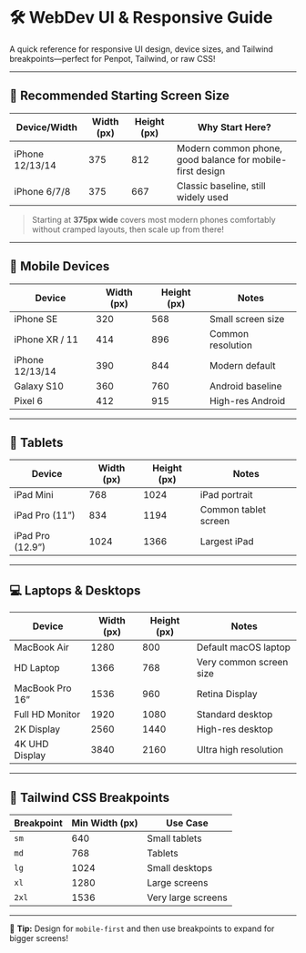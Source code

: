 # 🛠️ WebDev UI & Responsive Guide

A quick reference for responsive UI design, device sizes, and Tailwind breakpoints—perfect for Penpot, Tailwind, or raw CSS!

---

## 🚦 Recommended Starting Screen Size

| Device/Width    | Width (px) | Height (px) | Why Start Here?                                           |
| --------------- | ---------- | ----------- | --------------------------------------------------------- |
| iPhone 12/13/14 | 375        | 812         | Modern common phone, good balance for mobile-first design |
| iPhone 6/7/8    | 375        | 667         | Classic baseline, still widely used                       |

> Starting at **375px wide** covers most modern phones comfortably without cramped layouts, then scale up from there!

---

## 📱 Mobile Devices

| Device          | Width (px) | Height (px) | Notes             |
| --------------- | ---------- | ----------- | ----------------- |
| iPhone SE       | 320        | 568         | Small screen size |
| iPhone XR / 11  | 414        | 896         | Common resolution |
| iPhone 12/13/14 | 390        | 844         | Modern default    |
| Galaxy S10      | 360        | 760         | Android baseline  |
| Pixel 6         | 412        | 915         | High-res Android  |

---

## 📲 Tablets

| Device           | Width (px) | Height (px) | Notes                |
| ---------------- | ---------- | ----------- | -------------------- |
| iPad Mini        | 768        | 1024        | iPad portrait        |
| iPad Pro (11”)   | 834        | 1194        | Common tablet screen |
| iPad Pro (12.9”) | 1024       | 1366        | Largest iPad         |

---

## 💻 Laptops & Desktops

| Device          | Width (px) | Height (px) | Notes                   |
| --------------- | ---------- | ----------- | ----------------------- |
| MacBook Air     | 1280       | 800         | Default macOS laptop    |
| HD Laptop       | 1366       | 768         | Very common screen size |
| MacBook Pro 16” | 1536       | 960         | Retina Display          |
| Full HD Monitor | 1920       | 1080        | Standard desktop        |
| 2K Display      | 2560       | 1440        | High-res desktop        |
| 4K UHD Display  | 3840       | 2160        | Ultra high resolution   |

---

## 🎯 Tailwind CSS Breakpoints

| Breakpoint | Min Width (px) | Use Case           |
| ---------- | -------------- | ------------------ |
| `sm`       | 640            | Small tablets      |
| `md`       | 768            | Tablets            |
| `lg`       | 1024           | Small desktops     |
| `xl`       | 1280           | Large screens      |
| `2xl`      | 1536           | Very large screens |

---

🧠 **Tip:** Design for `mobile-first` and then use breakpoints to expand for bigger screens!
